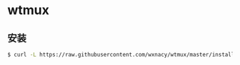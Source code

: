 # wtmux

## 安装

```bash
$ curl -L https://raw.githubusercontent.com/wxnacy/wtmux/master/install | bash
```
